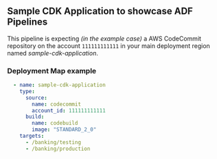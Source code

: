 ## Sample CDK Application to showcase ADF Pipelines

This pipeline is expecting *(in the example case)* a AWS CodeCommit repository on the account `111111111111` in your main deployment region named *sample-cdk-application*.

### Deployment Map example

```yaml
  - name: sample-cdk-application
    type:
      source:
        name: codecommit
        account_id: 111111111111
      build:
        name: codebuild
        image: "STANDARD_2_0"
    targets:
      - /banking/testing
      - /banking/production
```
